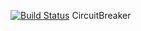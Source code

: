 [![Build Status](https://travis-ci.org/FCO/CircuitBreaker.svg?branch=master)](https://travis-ci.org/FCO/CircuitBreaker)
CircuitBreaker
